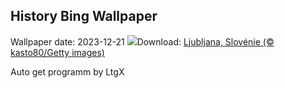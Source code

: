 ## History Bing Wallpaper
Wallpaper date: 2023-12-21
![](https://www.bing.com/th?id=OHR.LjubljanaLights_FR-FR3780217998_UHD.jpg&w=1000)Download: [Ljubljana, Slovénie (© kasto80/Getty images)](https://www.bing.com/th?id=OHR.LjubljanaLights_FR-FR3780217998_UHD.jpg)

Auto get programm by LtgX
